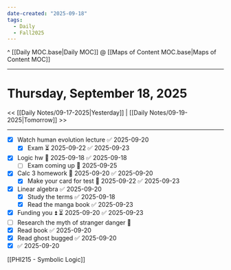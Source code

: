 ```yaml
---
date-created: "2025-09-18"
tags:
  - Daily
  - Fall2025
---
```

^ [[Daily MOC.base|Daily MOC]]
@ [[Maps of Content MOC.base|Maps of Content MOC]]

---
# Thursday, September 18, 2025
<< [[Daily Notes/09-17-2025|Yesterday]] | [[Daily Notes/09-19-2025|Tomorrow]] >>

---

- [x] Watch human evolution lecture ✅ 2025-09-20
	- [x] Exam ⏳ 2025-09-22 ✅ 2025-09-23
- [x] Logic hw 📅 2025-09-18 ✅ 2025-09-18
	- [ ] Exam coming up 🛫 2025-09-25 
- [x] Calc 3 homework 📅 2025-09-20 ✅ 2025-09-20
	- [x] Make your card for test 📅 2025-09-22 ✅ 2025-09-23
- [x] Linear algebra ✅ 2025-09-20
	- [x] Study the terms ✅ 2025-09-18
	- [x] Read the manga book ✅ 2025-09-23
- [x] Funding you ⏫ ⏳ 2025-09-20 ✅ 2025-09-23
- [ ] Research the myth of stranger danger 🔼 
- [x] Read book ✅ 2025-09-20
- [x] Read ghost bugged ✅ 2025-09-20
- [x]  ✅ 2025-09-20

[[PHI215 - Symbolic Logic]]